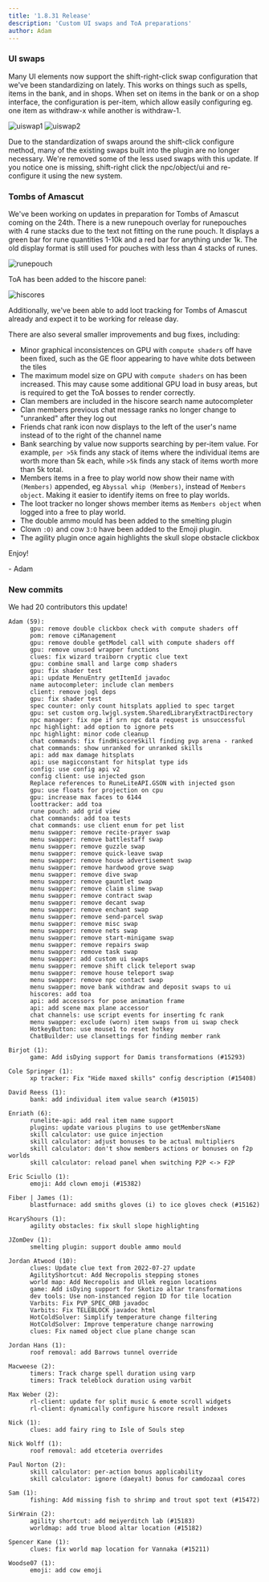 ```yaml
---
title: '1.8.31 Release'
description: 'Custom UI swaps and ToA preparations'
author: Adam
---
```


### UI swaps

Many UI elements now support the shift-right-click swap configuration that we've been standardizing on lately. This works on things such as spells, items in the bank, and in shops. When set on items in the bank or on a shop interface, the configuration is per-item, which allow easily configuring eg. one item as withdraw-x while another is withdraw-1.

![uiswap1](/img/blog/1.8.31-Release/uiswap1.png)
![uiswap2](/img/blog/1.8.31-Release/uiswap2.png)

Due to the standardization of swaps around the shift-click configure method, many of the existing swaps built into the plugin are no longer necessary. We're removed some of the less used swaps with this update. If you notice one is missing, shift-right click the npc/object/ui and re-configure it using the new system.

### Tombs of Amascut

We've been working on updates in preparation for Tombs of Amascut coming on the 24th. There is a new runepouch overlay for runepouches with 4 rune stacks due to the text not fitting on the rune pouch. It displays a green bar for rune quantities 1-10k and a red bar for anything under 1k. The old display format is still used for pouches with less than 4 stacks of runes.

![runepouch](/img/blog/1.8.31-Release/runepouch.png)

ToA has been added to the hiscore panel:

![hiscores](/img/blog/1.8.31-Release/hiscores.png)

Additionally, we've been able to add loot tracking for Tombs of Amascut already and expect it to be working for release day.

There are also several smaller improvements and bug fixes, including:

- Minor graphical inconsistences on GPU with `compute shaders` off have been fixed, such as the GE floor appearing to have white dots between the tiles
- The maximum model size on GPU with `compute shaders` on has been increased. This may cause some additional GPU load in busy areas, but is required to get the ToA bosses to render correctly.
- Clan members are included in the hiscore search name autocompleter
- Clan members previous chat message ranks no longer change to "unranked" after they log out
- Friends chat rank icon now displays to the left of the user's name instead of to the right of the channel name
- Bank searching by value now supports searching by per-item value. For example, `per >5k` finds any stack of items where the individual items are worth more than 5k each, while `>5k` finds any stack of items worth more than 5k total.
- Members items in a free to play world now show their name with `(Members)` appended, eg `Abyssal whip (Members)`, instead of `Members object`. Making it easier to identify items on free to play worlds.
- The loot tracker no longer shows member items as `Members object` when logged into a free to play world.
- The double ammo mould has been added to the smelting plugin
- Clown `:O)` and cow `3:O` have been added to the Emoji plugin.
- The agility plugin once again highlights the skull slope obstacle clickbox

Enjoy!

\- Adam

### New commits

We had 20 contributors this update!

```
Adam (59):
      gpu: remove double clickbox check with compute shaders off
      pom: remove ciManagement
      gpu: remove double getModel call with compute shaders off
      gpu: remove unused wrapper functions
      clues: fix wizard traiborn cryptic clue text
      gpu: combine small and large comp shaders
      gpu: fix shader test
      api: update MenuEntry getItemId javadoc
      name autocompleter: include clan members
      client: remove jogl deps
      gpu: fix shader test
      spec counter: only count hitsplats applied to spec target
      gpu: set custom org.lwjgl.system.SharedLibraryExtractDirectory
      npc manager: fix npe if srn npc data request is unsuccessful
      npc highlight: add option to ignore pets
      npc highlight: minor code cleanup
      chat commands: fix findHiscoreSkill finding pvp arena - ranked
      chat commands: show unranked for unranked skills
      api: add max damage hitsplats
      api: use magicconstant for hitsplat type ids
      config: use config api v2
      config client: use injected gson
      Replace references to RuneLiteAPI.GSON with injected gson
      gpu: use floats for projection on cpu
      gpu: increase max faces to 6144
      loottracker: add toa
      rune pouch: add grid view
      chat commands: add toa tests
      chat commands: use client enum for pet list
      menu swapper: remove recite-prayer swap
      menu swapper: remove battlestaff swap
      menu swapper: remove guzzle swap
      menu swapper: remove quick-leave swap
      menu swapper: remove house advertisement swap
      menu swapper: remove hardwood grove swap
      menu swapper: remove dive swap
      menu swapper: remove gauntlet swap
      menu swapper: remove claim slime swap
      menu swapper: remove contract swap
      menu swapper: remove decant swap
      menu swapper: remove enchant swap
      menu swapper: remove send-parcel swap
      menu swapper: remove misc swap
      menu swapper: remove nets swap
      menu swapper: remove start-minigame swap
      menu swapper: remove repairs swap
      menu swapper: remove task swap
      menu swapper: add custom ui swaps
      menu swapper: remove shift click teleport swap
      menu swapper: remove house teleport swap
      menu swapper: remove npc contact swap
      menu swapper: move bank withdraw and deposit swaps to ui
      hiscores: add toa
      api: add accessors for pose animation frame
      api: add scene max plane accessor
      chat channels: use script events for inserting fc rank
      menu swapper: exclude (worn) item swaps from ui swap check
      HotkeyButton: use mouse1 to reset hotkey
      ChatBuilder: use clansettings for finding member rank

Birjot (1):
      game: Add isDying support for Damis transformations (#15293)

Cole Springer (1):
      xp tracker: Fix "Hide maxed skills" config description (#15408)

David Reess (1):
      bank: add individual item value search (#15015)

Enriath (6):
      runelite-api: add real item name support
      plugins: update various plugins to use getMembersName
      skill calculator: use guice injection
      skill calculator: adjust bonuses to be actual multipliers
      skill calculator: don't show members actions or bonuses on f2p worlds
      skill calculator: reload panel when switching P2P <-> F2P

Eric Sciullo (1):
      emoji: Add clown emoji (#15382)

Fiber | James (1):
      blastfurnace: add smiths gloves (i) to ice gloves check (#15162)

HcaryShours (1):
      agility obstacles: fix skull slope highlighting

JZomDev (1):
      smelting plugin: support double ammo mould

Jordan Atwood (10):
      clues: Update clue text from 2022-07-27 update
      AgilityShortcut: Add Necropolis stepping stones
      world map: Add Necropolis and Ullek region locations
      game: Add isDying support for Skotizo altar transformations
      dev tools: Use non-instanced region ID for tile location
      Varbits: Fix PVP_SPEC_ORB javadoc
      Varbits: Fix TELEBLOCK javadoc html
      HotColdSolver: Simplify temperature change filtering
      HotColdSolver: Improve temperature change narrowing
      clues: Fix named object clue plane change scan

Jordan Hans (1):
      roof removal: add Barrows tunnel override

Macweese (2):
      timers: Track charge spell duration using varp
      timers: Track teleblock duration using varbit

Max Weber (2):
      rl-client: update for split music & emote scroll widgets
      rl-client: dynamically configure hiscore result indexes

Nick (1):
      clues: add fairy ring to Isle of Souls step

Nick Wolff (1):
      roof removal: add etceteria overrides

Paul Norton (2):
      skill calculator: per-action bonus applicability
      skill calculator: ignore (daeyalt) bonus for camdozaal cores

Sam (1):
      fishing: Add missing fish to shrimp and trout spot text (#15472)

SirWrain (2):
      agility shortcut: add meiyerditch lab (#15183)
      worldmap: add true blood altar location (#15182)

Spencer Kane (1):
      clues: fix world map location for Vannaka (#15211)

Woodse07 (1):
      emoji: add cow emoji
```
